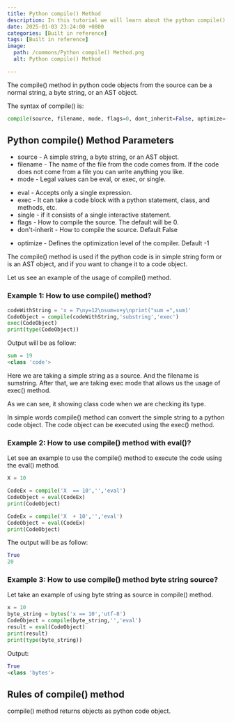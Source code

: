 ```yaml
---
title: Python compile() Method
description: In this tutorial we will learn about the python compile() method and its uses.
date: 2025-01-03 23:24:00 +0800
categories: [Built in reference]
tags: [Built in reference]
image:
  path: /commons/Python compile() Method.png
  alt: Python compile() Method

---
```


The compile() method in python code objects from the source can be a normal string, a byte string, or an AST object.

The syntax of compile() is:

```python
compile(source, filename, mode, flags=0, dont_inherit=False, optimize=-1)
```
## Python compile() Method Parameters

<script type="text/javascript">
	atOptions = {
		'key' : '98858c4e91885e00ea9926beee01c03e',
		'format' : 'iframe',
		'height' : 90,
		'width' : 728,
		'params' : {}
	};
</script>
<script type="text/javascript" src="//www.highperformanceformat.com/98858c4e91885e00ea9926beee01c03e/invoke.js"></script>
* source \- A simple string, a byte string, or an AST object.  
* filename \- The name of the file from the code comes from. If the code does not come from a file you can write anything you like.  
* mode \- Legal values can be eval, or exec, or single.  
<script type="text/javascript">
	atOptions = {
		'key' : '98858c4e91885e00ea9926beee01c03e',
		'format' : 'iframe',
		'height' : 90,
		'width' : 728,
		'params' : {}
	};
</script>
<script type="text/javascript" src="//www.highperformanceformat.com/98858c4e91885e00ea9926beee01c03e/invoke.js"></script>
  * eval \- Accepts only a single expression.  
  * exec \- It can take a code block with a python statement, class, and methods, etc.  
  * single \- if it consists of a single interactive statement.  
* flags \- How to compile the source. The default will be  0\.  
* don't-inherit \- How to compile the source. Default False  
<script type="text/javascript">
	atOptions = {
		'key' : '98858c4e91885e00ea9926beee01c03e',
		'format' : 'iframe',
		'height' : 90,
		'width' : 728,
		'params' : {}
	};
</script>
<script type="text/javascript" src="//www.highperformanceformat.com/98858c4e91885e00ea9926beee01c03e/invoke.js"></script>
* optimize \- Defines the optimization level of the compiler. Default \-1 

The compile() method is used if the python code is in simple string form or is an AST object, and if you want to change it to a code object.

Let us see an example of the usage of compile() method.

### Example 1: How to use compile() method?

```python
codeWithString = 'x = 7\ny=12\nsum=x+y\nprint("sum =",sum)'
CodeObject = compile(codeWithString,'substring','exec')
exec(CodeObject)
print(type(CodeObject))

```

Output will be as follow:

```python
sum = 19
<class 'code'>
```

Here we are taking a simple string as a source. And the filename is sumstring. After that, we are taking exec mode that allows us the usage of exec() method.

As we can see, it showing class code when we are checking its type.

In simple words compile() method can convert the simple string to a python code object. The code object can be executed using the exec() method.

### Example 2: How to use compile() method with eval()?

Let see an example to use the compile() method to execute the code using the eval() method.

```python
X = 10

CodeEx = compile('X  == 10','','eval')
CodeObject = eval(CodeEx)
print(CodeObject)

CodeEx = compile('X  + 10','','eval')
CodeObject = eval(CodeEx)
print(CodeObject)
```

The output will be as follow:

```python
True
20
```

### Example 3: How to use compile() method byte string source?

Let take an example of using byte string as source in compile() method.

```python
x = 10
byte_string = bytes('x == 10','utf-8')
CodeObject = compile(byte_string,'','eval')
result = eval(CodeObject)
print(result)
print(type(byte_string))
```

Output:

```python
True
<class 'bytes'>
```

## Rules of compile() method

compile() method returns objects as python code object.